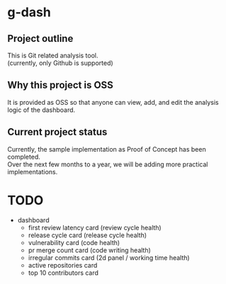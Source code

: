 # g-dash

## Project outline

This is Git related analysis tool.  
(currently, only Github is supported)

## Why this project is OSS

It is provided as OSS so that anyone can view, add, and edit the analysis logic of the dashboard.

## Current project status

Currently, the sample implementation as Proof of Concept has been completed.  
Over the next few months to a year, we will be adding more practical implementations.

# TODO

- dashboard
  - first review latency card (review cycle health)
  - release cycle card (release cycle health)
  - vulnerability card (code health)
  - pr merge count card (code writing health)
  - irregular commits card (2d panel / working time health)
  - active repositories card
  - top 10 contributors card
